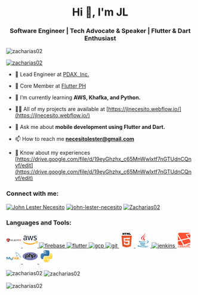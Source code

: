 <h1 align="center">Hi 👋, I'm JL</h1>
<h3 align="center">Software Engineer | Tech Advocate & Speaker | Flutter & Dart Enthusiast</h3>

<p align="left"> <img src="https://komarev.com/ghpvc/?username=zacharias02&label=Profile%20views&color=0e75b6&style=flat" alt="zacharias02" /> </p>

<p align="left"> <a href="https://github.com/ryo-ma/github-profile-trophy"><img src="https://github-profile-trophy.vercel.app/?username=zacharias02" alt="zacharias02" /></a> </p>

- 🔭 Lead Engineer at [PDAX, Inc.](https://pdax.ph/)

- 🤝 Core Member at [Flutter PH](https://flutter.ph/)

- 🌱 I’m currently learning **AWS, Khafka, and Python.**

- 👨‍💻 All of my projects are available at [https://jlnecesito.webflow.io/](https://jlnecesito.webflow.io/)

- 💬 Ask me about **mobile development using Flutter and Dart.**

- 📫 How to reach me **necesitolester@gmail.com**

- 📄 Know about my experiences [https://drive.google.com/file/d/19eyGhzhx_c65MnWwlxtf7nGTUdnCQnvf/edit](https://drive.google.com/file/d/19eyGhzhx_c65MnWwlxtf7nGTUdnCQnvf/edit)

<h3 align="left">Connect with me:</h3>
<p align="left">
<a href="https://www.facebook.com/Kyrie.Kills.2" target="blank"><img align="center" src="https://raw.githubusercontent.com/rahuldkjain/github-profile-readme-generator/master/src/images/icons/Social/facebook.svg" alt="John Lester Necesito" height="30" width="40" /></a>
<a href="https://linkedin.com/in/john-lester-necesito" target="blank"><img align="center" src="https://raw.githubusercontent.com/rahuldkjain/github-profile-readme-generator/master/src/images/icons/Social/linked-in-alt.svg" alt="john-lester-necesito" height="30" width="40" /></a>
<a href="https://github.com/Zacharias02/Zacharias02" target="blank"><img align="center" src="https://raw.githubusercontent.com/rahuldkjain/github-profile-readme-generator/master/src/images/icons/Social/github.svg" alt="Zacharias02" height="30" width="40" /></a>
</p>

<h3 align="left">Languages and Tools:</h3>
<p align="left"> <a href="https://angular.io" target="_blank" rel="noreferrer"> <img src="https://raw.githubusercontent.com/devicons/devicon/master/icons/angularjs/angularjs-original-wordmark.svg" alt="angularjs" width="40" height="40"/> </a> <a href="https://aws.amazon.com" target="_blank" rel="noreferrer"> <img src="https://raw.githubusercontent.com/devicons/devicon/master/icons/amazonwebservices/amazonwebservices-original-wordmark.svg" alt="aws" width="40" height="40"/> </a> <a href="https://firebase.google.com/" target="_blank" rel="noreferrer"> <img src="https://www.vectorlogo.zone/logos/firebase/firebase-icon.svg" alt="firebase" width="40" height="40"/> </a> <a href="https://flutter.dev" target="_blank" rel="noreferrer"> <img src="https://www.vectorlogo.zone/logos/flutterio/flutterio-icon.svg" alt="flutter" width="40" height="40"/> </a> <a href="https://cloud.google.com" target="_blank" rel="noreferrer"> <img src="https://www.vectorlogo.zone/logos/google_cloud/google_cloud-icon.svg" alt="gcp" width="40" height="40"/> </a> <a href="https://git-scm.com/" target="_blank" rel="noreferrer"> <img src="https://www.vectorlogo.zone/logos/git-scm/git-scm-icon.svg" alt="git" width="40" height="40"/> </a> <a href="https://www.w3.org/html/" target="_blank" rel="noreferrer"> <img src="https://raw.githubusercontent.com/devicons/devicon/master/icons/html5/html5-original-wordmark.svg" alt="html5" width="40" height="40"/> </a> <a href="https://www.java.com" target="_blank" rel="noreferrer"> <img src="https://raw.githubusercontent.com/devicons/devicon/master/icons/java/java-original.svg" alt="java" width="40" height="40"/> </a> <a href="https://www.jenkins.io" target="_blank" rel="noreferrer"> <img src="https://www.vectorlogo.zone/logos/jenkins/jenkins-icon.svg" alt="jenkins" width="40" height="40"/> </a> <a href="https://laravel.com/" target="_blank" rel="noreferrer"> <img src="https://raw.githubusercontent.com/devicons/devicon/master/icons/laravel/laravel-plain-wordmark.svg" alt="laravel" width="40" height="40"/> </a> <a href="https://www.mysql.com/" target="_blank" rel="noreferrer"> <img src="https://raw.githubusercontent.com/devicons/devicon/master/icons/mysql/mysql-original-wordmark.svg" alt="mysql" width="40" height="40"/> </a> <a href="https://www.php.net" target="_blank" rel="noreferrer"> <img src="https://raw.githubusercontent.com/devicons/devicon/master/icons/php/php-original.svg" alt="php" width="40" height="40"/> </a> <a href="https://www.python.org" target="_blank" rel="noreferrer"> <img src="https://raw.githubusercontent.com/devicons/devicon/master/icons/python/python-original.svg" alt="python" width="40" height="40"/> </a> </p>

<p><img align="left" src="https://github-readme-stats.vercel.app/api/top-langs?username=zacharias02&show_icons=true&locale=en&layout=compact" alt="zacharias02" /></p>

<p>&nbsp;<img align="center" src="https://github-readme-stats.vercel.app/api?username=zacharias02&show_icons=true&locale=en" alt="zacharias02" /></p>

<p><img align="center" src="https://github-readme-streak-stats.herokuapp.com/?user=zacharias02&" alt="zacharias02" /></p>
